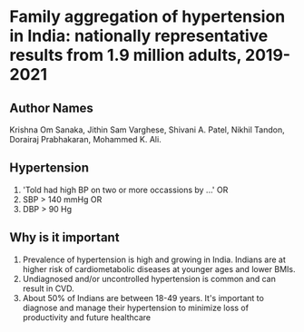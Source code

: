 # Family aggregation of hypertension in India: nationally representative results from 1.9 million adults, 2019-2021


## Author Names

Krishna Om Sanaka, Jithin Sam Varghese, Shivani A. Patel, Nikhil Tandon, Dorairaj Prabhakaran, Mohammed K. Ali.  

## Hypertension

1. 'Told had high BP on two or more occassions by ...' OR
2. SBP > 140 mmHg OR
3. DBP > 90 Hg

## Why is it important

1. Prevalence of hypertension is high and growing in India. Indians are at higher risk of cardiometabolic diseases at younger ages and lower BMIs.
2. Undiagnosed and/or uncontrolled hypertension is common and can result in CVD.
3. About 50% of Indians are between 18-49 years. It's important to diagnose and manage their hypertension to minimize loss of productivity and future healthcare 
